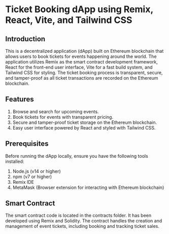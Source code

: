 # Ticket Booking dApp using Remix, React, Vite, and Tailwind CSS
## Introduction
This is a decentralized application (dApp) built on Ethereum blockchain that allows users to book tickets for events happening around the world. 
The application utilizes Remix as the smart contract development framework, React for the front-end user interface, Vite for a fast build system, and Tailwind CSS for styling.
The ticket booking process is transparent, secure, and tamper-proof as all ticket transactions are recorded on the Ethereum blockchain.

## Features
1. Browse and search for upcoming events.
2. Book tickets for events with transparent pricing.
3. Secure and tamper-proof ticket storage on the Ethereum blockchain.
4. Easy user interface powered by React and styled with Tailwind CSS.

## Prerequisites
Before running the dApp locally, ensure you have the following tools installed:

1. Node.js (v14 or higher)
3. npm (v7 or higher)
4. Remix IDE 
5. MetaMask (Browser extension for interacting with Ethereum blockchain)

## Smart Contract
The smart contract code is located in the contracts folder. It has been developed using Remix and Solidity. The contract handles the creation and management of event tickets, including booking and tracking ticket sales.
